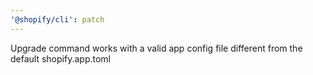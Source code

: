 ```yaml
---
'@shopify/cli': patch
---
```


Upgrade command works with a valid app config file different from the default shopify.app.toml
